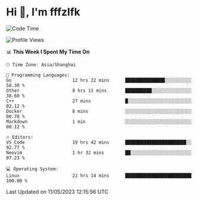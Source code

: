 # Hi 👋, I'm fffzlfk

<!--START_SECTION:waka-->
![Code Time](http://img.shields.io/badge/Code%20Time-206%20hrs%2012%20mins-blue)

![Profile Views](http://img.shields.io/badge/Profile%20Views-0-blue)

📊 **This Week I Spent My Time On** 

```text
🕑︎ Time Zone: Asia/Shanghai

💬 Programming Languages: 
Go                       12 hrs 22 mins      ███████████████░░░░░░░░░░   58.30 % 
Other                    8 hrs 11 mins       ██████████░░░░░░░░░░░░░░░   38.60 % 
C++                      27 mins             █░░░░░░░░░░░░░░░░░░░░░░░░   02.12 % 
Docker                   8 mins              ░░░░░░░░░░░░░░░░░░░░░░░░░   00.70 % 
Markdown                 1 min               ░░░░░░░░░░░░░░░░░░░░░░░░░   00.12 % 

🔥 Editors: 
VS Code                  19 hrs 42 mins      ███████████████████████░░   92.77 % 
Neovim                   1 hr 32 mins        ██░░░░░░░░░░░░░░░░░░░░░░░   07.23 % 

💻 Operating System: 
Linux                    21 hrs 14 mins      █████████████████████████   100.00 % 
```


 Last Updated on 11/05/2023 12:15:56 UTC
<!--END_SECTION:waka-->
